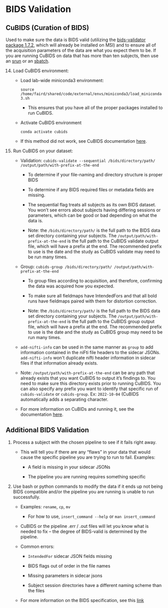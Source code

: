 # BIDS Validation

## CuBIDS (Curation of BIDS)

Used to make sure the data is BIDS valid (utilizing the [bids-validator package 1.7.2](https://cubids.readthedocs.io/en/latest/installation.html#:~:text=Now%20that%20we,%24), which will already be installed on MSI) and to ensure all of the acquisition parameters of the data are what you expect them to be. If you are running CuBIDS on data that has more than ten subjects, then use an [srun](slurm-params.md#srun) or an [sbatch](slurm-params.md#sbatch).

14. Load CuBIDS environment: 

    - Load lab-wide miniconda3 environment: 

        `source /home/faird/shared/code/external/envs/miniconda3/load_miniconda3.sh`

        - This ensures that you have all of the proper packages installed to run CuBIDS.

    - Activate CuBIDS environment

        `conda activate cubids`

    - If this method did not work, see CuBIDS documentation [here](https://cubids.readthedocs.io/en/latest/installation.html).

1. Run CuBIDS on your dataset:

    - Validation: `cubids-validate --sequential /bids/directory/path/ /output/path/with-prefix-at-the-end`

        - To determine if your file-naming and directory structure is proper BIDS

        - To determine if any BIDS required files or metadata fields are missing.

        - The sequential flag treats all subjects as its own BIDS dataset. You won’t see errors about subjects having differing sessions or parameters, which can be good or bad depending on what the data is.

        - Note: the `/bids/directory/path/` is the full path to the BIDS data set directory containing your subjects. The `/output/path/with-prefix-at-the-end` is the full path to the CuBIDS validate output file, which will have a prefix at the end. The recommended prefix to use is the date and the study as CuBIDS validate may need to be run many times.

    - Group: `cubids-group /bids/directory/path/ /output/path/with-prefix-at-the-end`

        - To group files according to acquisition, and therefore, confirming the data was acquired how you expected.

        - To make sure all fieldmaps have IntendedFors and that all bold runs have fieldmaps paired with them for distortion correction.

        - Note: the `/bids/directory/path/` is the full path to the BIDS data set directory containing your subjects. The `/output/path/with-prefix-at-the-end` is the full path to the CuBIDS group output file, which will have a prefix at the end. The recommended prefix to use is the date and the study as CuBIDS group may need to be run many times.

    - `add-nifti-info` can be used in the same manner as `group` to add information contained in the niFti file headers to the sidecar JSONs. `add-nifti-info` won't duplicate nifti header information in sidecar files if that information already exists.

    - Note: `/output/path/with-prefix-at-the-end` can be any path that already exists that you want CuBIDS to output it’s findings to. You need to make sure this directory exists prior to running CuBIDS. You can also specify any prefix you want to identify that specific run of `cubids-validate` or `cubids-group`. Ex: `2022-10-04` (CuBIDS automatically adds a separating character.

    - For more information on CuBIDs and running it, see the documentation [here](https://cubids.readthedocs.io/en/latest/index.html).

## Additional BIDS Validation 

1. Process a subject with the chosen pipeline to see if it fails right away. 

    - This will tell you if there are any “flaws” in your data that would cause the specific pipeline you are trying to run to fail. Examples:

        - A field is missing in your sidecar JSONs

        - The pipeline you are running requires something specific

2. Use bash or python commands to modify the data if it ends up not being BIDS compatible and/or the pipeline you are running is unable to run successfully.

    - Examples: `rename`, `cp`, `mv`

        - For how to use, `insert_command --help` or `man insert_command` 

    - CuBIDS or the pipeline .err / .out files will let you know what is needed to fix – the degree of BIDS-valid is determined by the pipeline.

    - Common errors: 

        - `IntendedFor` sidecar JSON fields missing

        - BIDS flags out of order in the file names

        - Missing parameters in sidecar jsons

        - Subject session directories have a different naming scheme than the files
        
    - For more information on the BIDS specification, see this [link](https://github.com/PennLINC/CuBIDS)